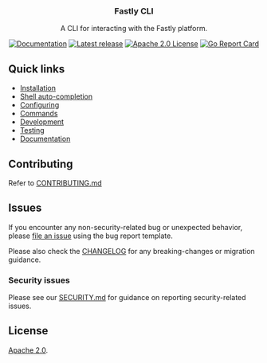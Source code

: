 <div align="center">
  <h3 align="center">Fastly CLI</h3>
  <p align="center">A CLI for interacting with the Fastly platform.</p>
  <p align="center">
      <a href="https://developer.fastly.com/reference/cli/"><img alt="Documentation" src="https://img.shields.io/badge/cli-reference-yellow"></a>
      <a href="https://github.com/fastly/cli/releases/latest"><img alt="Latest release" src="https://img.shields.io/github/v/release/fastly/cli" /></a>
      <a href="#License"><img alt="Apache 2.0 License" src="https://img.shields.io/github/license/fastly/cli" /></a>
      <a href="https://goreportcard.com/report/github.com/fastly/cli"><img alt="Go Report Card" src="https://goreportcard.com/badge/github.com/fastly/cli" /></a>
  </p>
</div>

## Quick links

- [Installation](https://developer.fastly.com/learning/tools/cli#installing)
- [Shell auto-completion](https://developer.fastly.com/learning/tools/cli#shell-auto-completion)
- [Configuring](https://developer.fastly.com/learning/tools/cli#configuring)
- [Commands](https://developer.fastly.com/reference/cli/#command-groups)
- [Development](DEVELOPMENT.md)
- [Testing](TESTING.md)
- [Documentation](DOCUMENTATION.md)

## Contributing

Refer to [CONTRIBUTING.md](./CONTRIBUTING.md)

## Issues

If you encounter any non-security-related bug or unexpected behavior, please [file an issue][bug]
using the bug report template.

Please also check the [CHANGELOG](./CHANGELOG.md) for any breaking-changes or migration guidance.

### Security issues

Please see our [SECURITY.md](SECURITY.md) for guidance on reporting security-related issues.

## License

[Apache 2.0](LICENSE).

[bug]: https://github.com/fastly/cli/issues/new?labels=bug&template=bug_report.md
